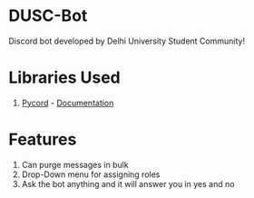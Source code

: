 # DUSC-Bot
Discord bot developed by Delhi University Student Community!

# Libraries Used
1. <a href="https://github.com/Pycord-Development/pycord">Pycord</a> - <a href="https://docs.pycord.dev/en/master/index.html">Documentation</a>

# Features
1. Can purge messages in bulk
2. Drop-Down menu for assigning roles
3. Ask the bot anything and it will answer you in yes and no
